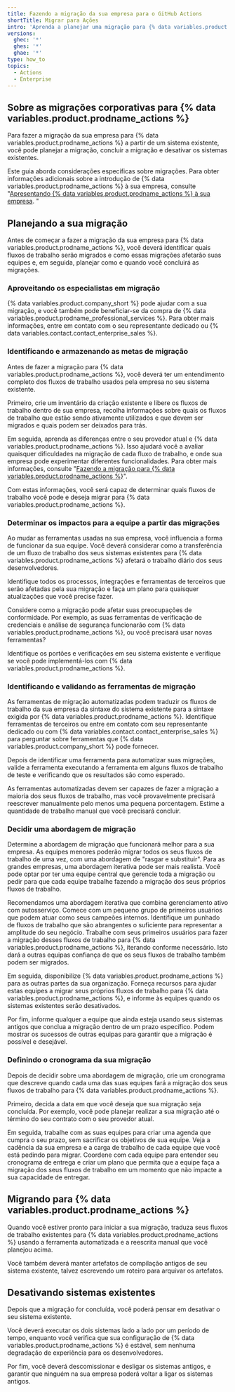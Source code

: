 ```yaml
---
title: Fazendo a migração da sua empresa para o GitHub Actions
shortTitle: Migrar para Ações
intro: 'Aprenda a planejar uma migração para {% data variables.product.prodname_actions %} para sua empresa a partir de outro provedor.'
versions:
  ghec: '*'
  ghes: '*'
  ghae: '*'
type: how_to
topics:
  - Actions
  - Enterprise
---
```


## Sobre as migrações corporativas para {% data variables.product.prodname_actions %}

Para fazer a migração da sua empresa para {% data variables.product.prodname_actions %} a partir de um sistema existente, você pode planejar a migração, concluir a migração e desativar os sistemas existentes.

Este guia aborda considerações específicas sobre migrações. Para obter informações adicionais sobre a introdução de {% data variables.product.prodname_actions %} à sua empresa, consulte "[Apresentando {% data variables.product.prodname_actions %} à sua empresa](/admin/github-actions/getting-started-with-github-actions-for-your-enterprise/introducing-github-actions-to-your-enterprise). "

## Planejando a sua migração

Antes de começar a fazer a migração da sua empresa para {% data variables.product.prodname_actions %}, você deverá identificar quais fluxos de trabalho serão migrados e como essas migrações afetarão suas equipes e, em seguida, planejar como e quando você concluirá as migrações.

### Aproveitando os especialistas em migração

{% data variables.product.company_short %} pode ajudar com a sua migração, e você também pode beneficiar-se da compra de {% data variables.product.prodname_professional_services %}. Para obter mais informações, entre em contato com o seu representante dedicado ou {% data variables.contact.contact_enterprise_sales %}.

### Identificando e armazenando as metas de migração

Antes de fazer a migração para {% data variables.product.prodname_actions %}, você deverá ter um entendimento completo dos fluxos de trabalho usados pela empresa no seu sistema existente.

Primeiro, crie um inventário da criação existente e libere os fluxos de trabalho dentro de sua empresa, recolha informações sobre quais os fluxos de trabalho que estão sendo ativamente utilizados e que devem ser migrados e quais podem ser deixados para trás.

Em seguida, aprenda as diferenças entre o seu provedor atual e {% data variables.product.prodname_actions %}. Isso ajudará você a avaliar quaisquer dificuldades na migração de cada fluxo de trabalho, e onde sua empresa pode experimentar diferentes funcionalidades. Para obter mais informações, consulte "[Fazendo a migração para {% data variables.product.prodname_actions %}](/actions/migrating-to-github-actions)".

Com estas informações, você será capaz de determinar quais fluxos de trabalho você pode e deseja migrar para {% data variables.product.prodname_actions %}.

### Determinar os impactos para a equipe a partir das migrações

Ao mudar as ferramentas usadas na sua empresa, você influencia a forma de funcionar da sua equipe. Você deverá considerar como a transferência de um fluxo de trabalho dos seus sistemas existentes para {% data variables.product.prodname_actions %} afetará o trabalho diário dos seus desenvolvedores.

Identifique todos os processos, integrações e ferramentas de terceiros que serão afetadas pela sua migração e faça um plano para quaisquer atualizações que você precise fazer.

Considere como a migração pode afetar suas preocupações de conformidade. Por exemplo, as suas ferramentas de verificação de credenciais e análise de segurança funcionarão com {% data variables.product.prodname_actions %}, ou você precisará usar novas ferramentas?

Identifique os portões e verificações em seu sistema existente e verifique se você pode implementá-los com {% data variables.product.prodname_actions %}.

### Identificando e validando as ferramentas de migração

As ferramentas de migração automatizadas podem traduzir os fluxos de trabalho da sua empresa da sintaxe do sistema existente para a sintaxe exigida por {% data variables.product.prodname_actions %}. Identifique ferramentas de terceiros ou entre em contato com seu representante dedicado ou com {% data variables.contact.contact_enterprise_sales %} para perguntar sobre ferramentas que {% data variables.product.company_short %} pode fornecer.

Depois de identificar uma ferramenta para automatizar suas migrações, valide a ferramenta executando a ferramenta em alguns fluxos de trabalho de teste e verificando que os resultados são como esperado.

As ferramentas automatizadas devem ser capazes de fazer a migração a maioria dos seus fluxos de trabalho, mas você provavelmente precisará reescrever manualmente pelo menos uma pequena porcentagem. Estime a quantidade de trabalho manual que você precisará concluir.

### Decidir uma abordagem de migração

Determine a abordagem de migração que funcionará melhor para a sua empresa. As equipes menores poderão migrar todos os seus fluxos de trabalho de uma vez, com uma abordagem de "rasgar e substituir". Para as grandes empresas, uma abordagem iterativa pode ser mais realista. Você pode optar por ter uma equipe central que gerencie toda a migração ou pedir para que cada equipe trabalhe fazendo a migração dos seus próprios fluxos de trabalho.

Recomendamos uma abordagem iterativa que combina gerenciamento ativo com autosserviço. Comece com um pequeno grupo de primeiros usuários que podem atuar como seus campeões internos. Identifique um punhado de fluxos de trabalho que são abrangentes o suficiente para representar a amplitude do seu negócio. Trabalhe com seus primeiros usuários para fazer a migração desses fluxos de trabalho para {% data variables.product.prodname_actions %}, iterando conforme necessário. Isto dará a outras equipas confiança de que os seus fluxos de trabalho também podem ser migrados.

Em seguida, disponibilize {% data variables.product.prodname_actions %} para as outras partes da sua organização. Forneça recursos para ajudar estas equipes a migrar seus próprios fluxos de trabalho para {% data variables.product.prodname_actions %}, e informe às equipes quando os sistemas existentes serão desativados.

Por fim, informe qualquer a equipe que ainda esteja usando seus sistemas antigos que conclua a migração dentro de um prazo específico. Podem mostrar os sucessos de outras equipas para garantir que a migração é possível e desejável.

### Definindo o cronograma da sua migração

Depois de decidir sobre uma abordagem de migração, crie um cronograma que descreve quando cada uma das suas equipes fará a migração dos seus fluxos de trabalho para {% data variables.product.prodname_actions %}.

Primeiro, decida a data em que você deseja que sua migração seja concluída. Por exemplo, você pode planejar realizar a sua migração até o término do seu contrato com o seu provedor atual.

Em seguida, trabalhe com as suas equipes para criar uma agenda que cumpra o seu prazo, sem sacrificar os objetivos de sua equipe. Veja a cadência da sua empresa e a carga de trabalho de cada equipe que você está pedindo para migrar. Coordene com cada equipe para entender seu cronograma de entrega e criar um plano que permita que a equipe faça a migração dos seus fluxos de trabalho em um momento que não impacte a sua capacidade de entregar.

## Migrando para {% data variables.product.prodname_actions %}

Quando você estiver pronto para iniciar a sua migração, traduza seus fluxos de trabalho existentes para {% data variables.product.prodname_actions %} usando a ferramenta automatizada e a reescrita manual que você planejou acima.

Você também deverá manter artefatos de compilação antigos de seu sistema existente, talvez escrevendo um roteiro para arquivar os artefatos.

## Desativando sistemas existentes

Depois que a migração for concluída, você poderá pensar em desativar o seu sistema existente.

Você deverá executar os dois sistemas lado a lado por um período de tempo, enquanto você verifica que sua configuração de {% data variables.product.prodname_actions %} é estável, sem nenhuma degradação de experiência para os desenvolvedores.

Por fim, você deverá descomissionar e desligar os sistemas antigos, e garantir que ninguém na sua empresa poderá voltar a ligar os sistemas antigos.
